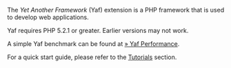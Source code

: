 The *Yet Another Framework* (Yaf) extension is a PHP framework that is
used to develop web applications.

Yaf requires PHP 5.2.1 or greater. Earlier versions may not work.

A simple Yaf benchmark can be found at
<a href="http://www.laruence.com/2011/12/02/2333.html" class="link external">» Yaf Performance</a>.

For a quick start guide, please refer to the
<a href="/yaf/tutorials.html" class="link">Tutorials</a> section.
